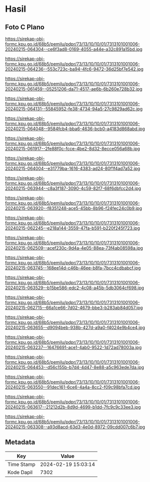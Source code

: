 # Hasil

## Foto C Plano

https://sirekap-obj-formc.kpu.go.id/68b5/pemilu/pdpr/73/13/10/10/01/7313101001006-20240215-064304--ce6f3ad8-0169-4055-a44e-a32c891a15bd.jpg

https://sirekap-obj-formc.kpu.go.id/68b5/pemilu/pdpr/73/13/10/10/01/7313101001006-20240215-064236--553c723c-ba94-4fc6-9472-36d25bf7e542.jpg

https://sirekap-obj-formc.kpu.go.id/68b5/pemilu/pdpr/73/13/10/10/01/7313101001006-20240215-061459--05251206-da71-4517-ae6b-6b260e728b32.jpg

https://sirekap-obj-formc.kpu.go.id/68b5/pemilu/pdpr/73/13/10/10/01/7313101001006-20240215-064131--55845952-fe38-4734-94a5-27c9829ad62c.jpg

https://sirekap-obj-formc.kpu.go.id/68b5/pemilu/pdpr/73/13/10/10/01/7313101001006-20240215-064048--9584fcb4-bba6-4636-bcb0-a4183d868abd.jpg

https://sirekap-obj-formc.kpu.go.id/68b5/pemilu/pdpr/73/13/10/10/01/7313101001006-20240215-061917--2fe88f0c-fcce-4be2-8d32-8ecce056a68b.jpg

https://sirekap-obj-formc.kpu.go.id/68b5/pemilu/pdpr/73/13/10/10/01/7313101001006-20240215-064004--e31779ba-1616-4383-ad24-80f1f4ad7a52.jpg

https://sirekap-obj-formc.kpu.go.id/68b5/pemilu/pdpr/73/13/10/10/01/7313101001006-20240215-063944--c8a3f187-3090-4c59-82f7-68f6dbfcc2d4.jpg

https://sirekap-obj-formc.kpu.go.id/68b5/pemilu/pdpr/73/13/10/10/01/7313101001006-20240215-063920--f8351248-ace5-45bb-8b96-f24fec24c0b9.jpg

https://sirekap-obj-formc.kpu.go.id/68b5/pemilu/pdpr/73/13/10/10/01/7313101001006-20240215-062245--e218a144-3559-47fa-b591-b220f245f723.jpg

https://sirekap-obj-formc.kpu.go.id/68b5/pemilu/pdpr/73/13/10/10/01/7313101001006-20240215-062509--acef230c-9d4a-4e05-88ea-73f4ab08598a.jpg

https://sirekap-obj-formc.kpu.go.id/68b5/pemilu/pdpr/73/13/10/10/01/7313101001006-20240215-063745--168ee14d-c46b-46ee-b8fa-7bcc4cdbabcf.jpg

https://sirekap-obj-formc.kpu.go.id/68b5/pemilu/pdpr/73/13/10/10/01/7313101001006-20240215-063529--b15be586-edc2-4c08-a45b-5db3064cf698.jpg

https://sirekap-obj-formc.kpu.go.id/68b5/pemilu/pdpr/73/13/10/10/01/7313101001006-20240215-062715--66a1ce66-7d02-4679-bbe3-b283ab84d057.jpg

https://sirekap-obj-formc.kpu.go.id/68b5/pemilu/pdpr/73/13/10/10/01/7313101001006-20240215-063655--d9094beb-938b-427d-a9a0-f4024e9b4ce4.jpg

https://sirekap-obj-formc.kpu.go.id/68b5/pemilu/pdpr/73/13/10/10/01/7313101001006-20240215-063237--16476691-ace1-4ab0-9522-1d72ad78003a.jpg

https://sirekap-obj-formc.kpu.go.id/68b5/pemilu/pdpr/73/13/10/10/01/7313101001006-20240215-064453--d56c155b-b7d4-4d47-8e88-a5c963ede7da.jpg

https://sirekap-obj-formc.kpu.go.id/68b5/pemilu/pdpr/73/13/10/10/01/7313101001006-20240215-063550--91dec161-6ce6-4a4a-8cc2-f09c98bfa7cd.jpg

https://sirekap-obj-formc.kpu.go.id/68b5/pemilu/pdpr/73/13/10/10/01/7313101001006-20240215-063617--21212d2b-8d9d-4699-b1dd-7fc9c9c33ee3.jpg

https://sirekap-obj-formc.kpu.go.id/68b5/pemilu/pdpr/73/13/10/10/01/7313101001006-20240215-063308--a93d8acd-63d3-4e0d-8972-09cdd007c6b7.jpg


## Metadata

| Key        | Value               |
| ---------- | ------------------- |
| Time Stamp | 2024-02-19 15:03:14 |
| Kode Dapil | 7302                |



